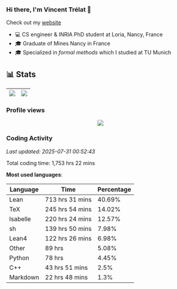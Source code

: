 ### Hi there, I'm Vincent Trélat 👋

Check out my [website](https://vtrelat.github.io)

-   💻 CS engineer & INRIA PhD student at Loria, Nancy, France
-   🎓 Graduate of Mines Nancy in France
-   🎓 Specialized in _formal methods_ which I studied at TU Munich

## 📊 **Stats**

| <img align="center" src="https://readme-stats.clckblog.space/api?username=VTrelat&show_icons=true&include_all_commits=true&theme=tokyonight&hide_border=true" /> | <img align="center" src="https://readme-stats.clckblog.space/api/top-langs/?username=VTrelat&layout=compact&theme=tokyonight&hide_border=true" /> |
| ---------------------------------------------------------------------------------------------------------------------------------------------------------------- | ------------------------------------------------------------------------------------------------------------------------------------------------- |

### Profile views

<p align="center">
 <img src="https://profile-counter.glitch.me/VTrelat/count.svg" />
</p>

<!--automations-->
### Coding Activity
_Last updated: 2025-07-31 00:52:43_

Total coding time: 1,753 hrs 22 mins

**Most used languages**:

| Language | Time | Percentage |
| ------------- | ------------- | ------------- |
| Lean | 713 hrs 31 mins | 40.69% |
| TeX | 245 hrs 54 mins | 14.02% |
| Isabelle | 220 hrs 24 mins | 12.57% |
| sh | 139 hrs 50 mins | 7.98% |
| Lean4 | 122 hrs 26 mins | 6.98% |
| Other | 89 hrs | 5.08% |
| Python | 78 hrs | 4.45% |
| C++ | 43 hrs 51 mins | 2.5% |
| Markdown | 22 hrs 48 mins | 1.3% |

